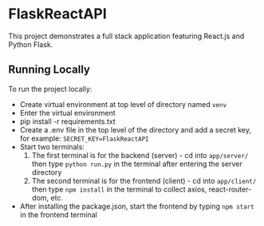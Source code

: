 # FlaskReactAPI

This project demonstrates a full stack application featuring React.js and Python Flask. 

## Running Locally
To run the project locally:
- Create virtual environment at top level of directory named `venv`
- Enter the virtual environment
- pip install -r requirements.txt
- Create a .env file in the top level of the directory and add a secret key, for example: `SECRET_KEY=FlaskReactAPI`
- Start two terminals:
  1. The first terminal is for the backend (server)  - cd into `app/server/` then type `python run.py` in the terminal after entering the server directory
  2. The second terminal is for the frontend (client) - cd into `app/client/` then type `npm install` in the terminal to collect axios, react-router-dom, etc.
- After installing the package.json, start the frontend by typing `npm start` in the frontend terminal
